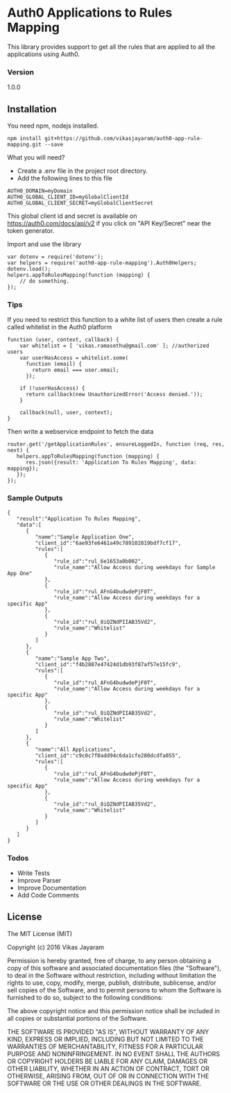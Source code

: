 # Auth0 Applications to Rules Mapping

This library provides support to get all the rules that are applied to all the applications using Auth0.

### Version

1.0.0

## Installation

You need npm, nodejs installed.

```
npm install git+https://github.com/vikasjayaram/auth0-app-rule-mapping.git --save
```

What you will need?
* Create a .env file in the project root directory.
* Add the following lines to this file
```
AUTH0_DOMAIN=myDomain
AUTH0_GLOBAL_CLIENT_ID=myGlobalClientId
AUTH0_GLOBAL_CLIENT_SECRET=myGlobalClientSecret
```
This global client id and secret is available on https://auth0.com/docs/api/v2 if you click on "API Key/Secret" near the token generator.

Import and use the library
```
var dotenv = require('dotenv');
var helpers = require('auth0-app-rule-mapping').Auth0Helpers;
dotenv.load();
helpers.appToRulesMapping(function (mapping) {
    // do something.
});
```
### Tips

If you need to restrict this function to a white list of users then create a rule called whitelist in the Auth0 platform
```
function (user, context, callback) {
    var whitelist = [ 'vikas.ramasethu@gmail.com' ]; //authorized users
    var userHasAccess = whitelist.some(
      function (email) {
        return email === user.email;
      });

    if (!userHasAccess) {
      return callback(new UnauthorizedError('Access denied.'));
    }

    callback(null, user, context);
}
```
Then write a webservice endpoint to fetch the data
```
router.get('/getApplicationRules', ensureLoggedIn, function (req, res, next) {
   helpers.appToRulesMapping(function (mapping) {
      res.json({result: 'Application To Rules Mapping', data: mapping});
   });
});
```
### Sample Outputs

```
{  
   "result":"Application To Rules Mapping",
   "data":[  
      {  
         "name":"Sample Application One",
         "client_id":"6ae93fe6461a49c789102819bdf7cf17",
         "rules":[  
            {  
               "rule_id":"rul_6e1653a0b002",
               "rule_name":"Allow Access during weekdays for Sample App One"
            },
            {  
               "rule_id":"rul_AFnG4budwdePjF0T",
               "rule_name":"Allow Access during weekdays for a specific App"
            },
            {  
               "rule_id":"rul_8iQZNdPIIAB35Vd2",
               "rule_name":"Whitelist"
            }
         ]
      },
      {  
         "name":"Sample App Two",
         "client_id":"f4b2887e47424d1db93f87af57e15fc9",
         "rules":[  
            {  
               "rule_id":"rul_AFnG4budwdePjF0T",
               "rule_name":"Allow Access during weekdays for a specific App"
            },
            {  
               "rule_id":"rul_8iQZNdPIIAB35Vd2",
               "rule_name":"Whitelist"
            }
         ]
      },
      {  
         "name":"All Applications",
         "client_id":"c9c0c7f0add94c6da1cfe280dcdfa055",
         "rules":[  
            {  
               "rule_id":"rul_AFnG4budwdePjF0T",
               "rule_name":"Allow Access during weekdays for a specific App"
            },
            {  
               "rule_id":"rul_8iQZNdPIIAB35Vd2",
               "rule_name":"Whitelist"
            }
         ]
      }
   ]
}
``` 


### Todos

 - Write Tests
 - Improve Parser
 - Improve Documentation
 - Add Code Comments

License
----
The MIT License (MIT)

Copyright (c) 2016 Vikas Jayaram

Permission is hereby granted, free of charge, to any person obtaining a copy
of this software and associated documentation files (the "Software"), to deal
in the Software without restriction, including without limitation the rights
to use, copy, modify, merge, publish, distribute, sublicense, and/or sell
copies of the Software, and to permit persons to whom the Software is
furnished to do so, subject to the following conditions:

The above copyright notice and this permission notice shall be included in
all copies or substantial portions of the Software.

THE SOFTWARE IS PROVIDED "AS IS", WITHOUT WARRANTY OF ANY KIND, EXPRESS OR
IMPLIED, INCLUDING BUT NOT LIMITED TO THE WARRANTIES OF MERCHANTABILITY,
FITNESS FOR A PARTICULAR PURPOSE AND NONINFRINGEMENT. IN NO EVENT SHALL THE
AUTHORS OR COPYRIGHT HOLDERS BE LIABLE FOR ANY CLAIM, DAMAGES OR OTHER
LIABILITY, WHETHER IN AN ACTION OF CONTRACT, TORT OR OTHERWISE, ARISING FROM,
OUT OF OR IN CONNECTION WITH THE SOFTWARE OR THE USE OR OTHER DEALINGS IN
THE SOFTWARE.


